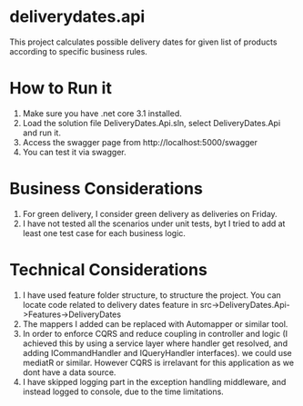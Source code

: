 # deliverydates.api
This project calculates possible delivery dates for given list of products according to specific business rules.

# How to Run it
1. Make sure you have .net core 3.1 installed.
2. Load the solution file DeliveryDates.Api.sln, select DeliveryDates.Api and run it.
3. Access the swagger page from http://localhost:5000/swagger
4. You can test it via swagger.

# Business Considerations
1. For green delivery, I consider green delivery as deliveries on Friday.
2. I have not tested all the scenarios under unit tests, byt I tried to add at least one test case for each business logic.

# Technical Considerations
1. I have used feature folder structure, to structure the project. You can locate code related to delivery dates feature in src->DeliveryDates.Api->Features->DeliveryDates
2. The mappers I added can be replaced with Automapper or similar tool.
3. In order to enforce CQRS and reduce coupling in controller and logic (I achieved this by using a service layer where handler get resolved, and adding ICommandHandler and IQueryHandler interfaces).
   we could use mediatR or similar. However CQRS is irrelavant for this application as we dont have a data source.
4. I have skipped logging part in the exception handling middleware, and instead logged to console, due to the time limitations.
